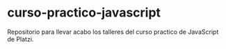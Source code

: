 # curso-practico-javascript
Repositorio para llevar acabo los talleres del curso practico de JavaScript de Platzi.
